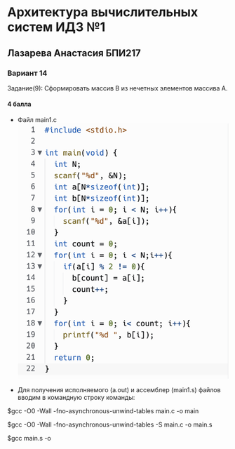 # Архитектура вычислительных систем ИДЗ №1 
## Лазарева Анастасия БПИ217
### Вариант 14

Задание(9): Сформировать массив B из нечетных элементов массива A.

#### 4 балла
- Файл main1.c
![img](/image1.png)

- Для получения исполняемого (a.out)  и ассемблер (main1.s) файлов вводим в командную строку команды:

$gcc -O0 -Wall -fno-asynchronous-unwind-tables main.c -o main

$gcc -O0 -Wall -fno-asynchronous-unwind-tables -S main.c -o main.s

$gcc main.s -o
